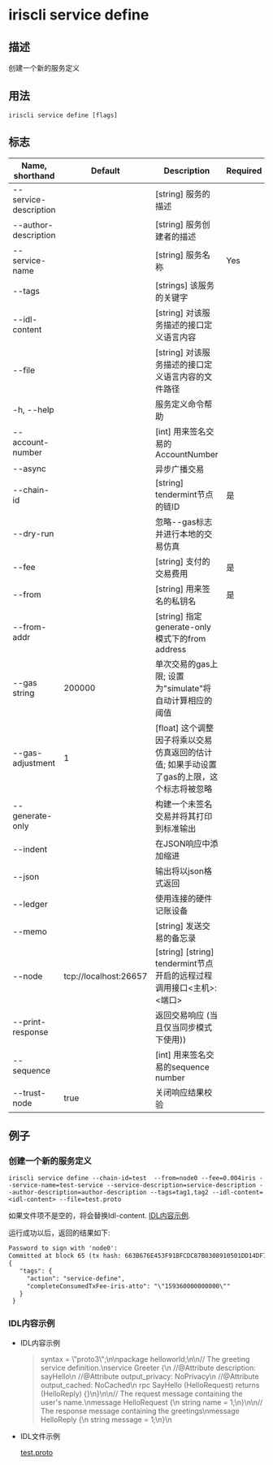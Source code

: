 # iriscli service define 

## 描述

创建一个新的服务定义

## 用法

```
iriscli service define [flags]
```

## 标志

| Name, shorthand       | Default                 | Description                                                                       | Required |
| --------------------- | ----------------------- | --------------------------------------------------------------------------------- | -------- |
| --service-description |                         | [string] 服务的描述                                                                 |          |
| --author-description  |                         | [string] 服务创建者的描述                                                            |          |
| --service-name        |                         | [string] 服务名称                                                                   |   Yes    |
| --tags                |                         | [strings] 该服务的关键字                                                             |          |
| --idl-content         |                         | [string] 对该服务描述的接口定义语言内容                                                 |          |
| --file                |                         | [string] 对该服务描述的接口定义语言内容的文件路径                                         |          |
| -h, --help            |                         | 服务定义命令帮助                                                                    |          |
| --account-number      |                         | [int] 用来签名交易的AccountNumber                                                     |          |
| --async               |                         | 异步广播交易                                                                         |          |
| --chain-id            |                         | [string] tendermint节点的链ID                                                       | 是       |
| --dry-run             |                         | 忽略--gas标志并进行本地的交易仿真                                                       |          |
| --fee                 |                         | [string] 支付的交易费用                                                              | 是       |
| --from                |                         | [string] 用来签名的私钥名                                                            | 是       |
| --from-addr           |                         | [string] 指定generate-only模式下的from address                                       |          |
| --gas string          | 200000                  | 单次交易的gas上限; 设置为"simulate"将自动计算相应的阈值                                   |          |
| --gas-adjustment      | 1                       | [float] 这个调整因子将乘以交易仿真返回的估计值; 如果手动设置了gas的上限，这个标志将被忽略       |          |
| --generate-only       |                         | 构建一个未签名交易并将其打印到标准输出                                                   |          |
| --indent              |                         | 在JSON响应中添加缩进                                                                 |          |
| --json                |                         | 输出将以json格式返回                                                                 |          |
| --ledger              |                         | 使用连接的硬件记账设备                                                                |          |
| --memo                |                         | [string] 发送交易的备忘录                                                            |          |
| --node                | tcp://localhost:26657   | [string] [string] tendermint节点开启的远程过程调用接口\<主机>:\<端口>                   |          |
| --print-response      |                         | 返回交易响应 (当且仅当同步模式下使用))                                                  |          |
| --sequence            |                         | [int] 用来签名交易的sequence number                                                 |          |
| --trust-node          | true                    | 关闭响应结果校验                                                                    |          |

## 例子

### 创建一个新的服务定义
```shell
iriscli service define --chain-id=test  --from=node0 --fee=0.004iris --service-name=test-service --service-description=service-description --author-description=author-description --tags=tag1,tag2 --idl-content=<idl-content> --file=test.proto
```
如果文件项不是空的，将会替换Idl-content.  [IDL内容示例](#idl-content-example).

运行成功以后，返回的结果如下:

```txt
Password to sign with 'node0':
Committed at block 65 (tx hash: 663B676E453F91BFCDC87B0308910501DD14DF79C88390FC15E06C4CC9612422, response: {Code:0 Data:[] Log:Msg 0:  Info: GasWanted:200000 GasUsed:7968 Tags:[{Key:[97 99 116 105 111 110] Value:[115 101 114 118 105 99 101 45 100 101 102 105 110 101] XXX_NoUnkeyedLiteral:{} XXX_unrecognized:[] XXX_sizecache:0} {Key:[99 111 109 112 108 101 116 101 67 111 110 115 117 109 101 100 84 120 70 101 101 45 105 114 105 115 45 97 116 116 111] Value:[34 49 53 57 51 54 48 48 48 48 48 48 48 48 48 48 34] XXX_NoUnkeyedLiteral:{} XXX_unrecognized:[] XXX_sizecache:0}] Codespace: XXX_NoUnkeyedLiteral:{} XXX_unrecognized:[] XXX_sizecache:0})
{
   "tags": {
     "action": "service-define",
     "completeConsumedTxFee-iris-atto": "\"159360000000000\""
   }
 }
```

### IDL内容示例
* IDL内容示例

    > syntax = \\"proto3\\";\n\npackage helloworld;\n\n// The greeting service definition.\nservice Greeter {\n    //@Attribute description: sayHello\n    //@Attribute output_privacy: NoPrivacy\n    //@Attribute output_cached: NoCached\n    rpc SayHello (HelloRequest) returns (HelloReply) {}\n}\n\n// The request message containing the user's name.\nmessage HelloRequest {\n    string name = 1;\n}\n\n// The response message containing the greetings\nmessage HelloReply {\n    string message = 1;\n}\n

* IDL文件示例

    [test.proto](../../../features/test.proto)

